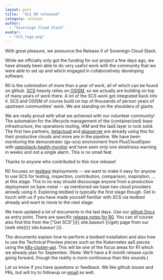 ```yaml
---
layout: post
title:  "SCS R0 released"
category: release
author: 
  - "Sovereign Cloud Stack"
avatar:
  - "SCS_logo.png"
---
```



With great pleasure, we announce the Release 0 of Sovereign Cloud Stack.

While we officially only got the funding for our project a few days ago, we
have already been able to do very useful work with the community that we were
able to set up and which engaged in collaboratively developing software.

R0 is the culmination of more than a year of work, all of which can be found on
github. [SCS](https://github.com/SovereignCloudStack/) heavily relies on
[OSISM](https://github.com/OSISM/), so we actually are building on top of
many years of work there. A lot of the SCS work got integrated back into it.
SCS and OSISM of course build on top of thousands of person years
of upstream communities' work. We are standing on the shoulders of giants.

We are really proud with what we achieved with our volunteer community!  The
automation for the lifecycle management of the (containerized) base
infrastructure, the operations tooling, IAM and the IaaS layer is rock solid.
The first two partners, [betacloud](https://betacloud.de) and
[plusserver](https://www.plusserver.com/en/products/pluscloud) are already
using this for their productive clouds and more are in the pipeline.
We have been monitoring the demonstrator (gx-scs) environment from PlusCloudOpen
with [openstack-health-monitor](https://github.com/SovereignCloudStack/openstack-health-monitor)
and have seen only one slowliness warning in weeks and not a single alarm.
This is no small feat.

Thanks to anyone who contributed to this nice release!

R0 focuses on [testbed](https://docs.osism.tech/testbed/) deployments -- we
want to make it easy for anyone to use SCS for testing, inspection,
contribution, comparison, inspiration, ... at this stage. This in no way should
discourage anyone from a production deployment on bare metal -- as mentioned we
have two cloud providers already using it. Exploring testbed is typically the
first stage though. Get in touch with us if you have made yourself familiar
with SCS via testbed already and want to move to the next stage.

We have updated a lot of documents in the last days. Use our
[github Docs](https://github.com/SovereignCloudStack/Docs/) as entry point.
There are specific
[release notes for R0](https://github.com/SovereignCloudStack/release-notes/blob/main/Release0.md).
You can of course also find this from the ["Get SCS"]({{ site.baseurl }}/get)
page from our [web site]({{ site.baseurl }}).

The documents explain how to perform a testbed installation and also how to use
the Technical Preview pieces such as the Kubernetes aaS pieces using the
[k8s-cluster-api](https://github.com/SovereignCloudStack/k8s-cluster-api-provider).
This will be one of the focus areas for R1 which we already
plan for September. (Note: We'll have a 6 month release cycle going forward,
though the reality is more continuous than this sounds.)

Let us know if you have questions or feedback. We like github issues and PRs,
but will try to followup on [email](mailto:project@scs.sovereignit.de) as well.
